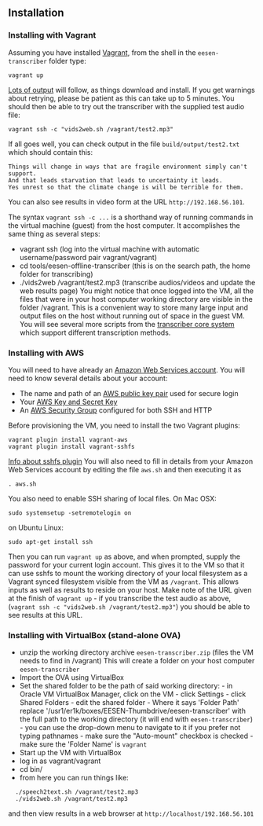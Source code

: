 ## Installation 
### Installing with Vagrant

Assuming you have installed [Vagrant](http://vagrantup.com), from the shell in the `eesen-transcriber` folder type:

    vagrant up

[Lots of output](https://github.com/srvk/eesen-transcriber/wiki/expected_output) will follow, as things download and install. If you get warnings about retrying, please be patient as this can take up to 5 minutes. You should then be able to try out the transcriber with the supplied test audio file: 

    vagrant ssh -c "vids2web.sh /vagrant/test2.mp3"

If all goes well, you can check output in the file `build/output/test2.txt` which should contain this:
```
Things will change in ways that are fragile environment simply can't support.
And that leads starvation that leads to uncertainty it leads.
Yes unrest so that the climate change is will be terrible for them.
```
You can also see results in video form at the URL `http://192.168.56.101`.

The syntax `vagrant ssh -c ...` is a shorthand way of running commands in the virtual machine (guest) from the host computer. It accomplishes the same thing as several steps:

  * vagrant ssh (log into the virtual machine with automatic username/password pair vagrant/vagrant)
  * cd tools/eesen-offline-transcriber (this is on the search path, the home folder for transcribing)
  * ./vids2web /vagrant/test2.mp3 (transcribe audios/videos and update the web results page)
You might notice that once logged into the VM, all the files that were in your host computer working directory 
are visible in the folder /vagrant. This is a convenient way to store many large input and output files on the host
without running out of space in the guest VM. You will see several more scripts from the
[transcriber core system](https://github.com/srvk/srvk-eesen-offline-transcriber/blob/master/README.md) which
support different transcription methods.

### Installing with AWS

You will need to have already an [Amazon Web Services account](http://docs.aws.amazon.com/AmazonSimpleDB/latest/DeveloperGuide/AboutAWSAccounts.html). You will need to know several details about your account:

  * The name and path of an [AWS public key pair](http://docs.aws.amazon.com/AWSEC2/latest/UserGuide/ec2-key-pairs.html) used for secure login
  * Your [AWS Key and Secret Key](http://docs.aws.amazon.com/AWSSimpleQueueService/latest/SQSGettingStartedGuide/AWSCredentials.html)
  * An [AWS Security Group](http://docs.aws.amazon.com/AWSEC2/latest/UserGuide/authorizing-access-to-an-instance.html) configured for both SSH and HTTP

Before provisioning the VM, you need to install the two Vagrant plugins:

    vagrant plugin install vagrant-aws
    vagrant plugin install vagrant-sshfs
    
[Info about sshfs plugin](https://github.com/dustymabe/vagrant-sshfs) You will also need to fill in details from your Amazon Web Services account by editing the file `aws.sh` and then executing it as

    . aws.sh
    
You also need to enable SSH sharing of local files. On Mac OSX:

    sudo systemsetup -setremotelogin on
    
on Ubuntu Linux:

    sudo apt-get install ssh

Then you can run `vagrant up` as above, and when prompted, supply the password for your current login account. This gives it to the VM so that it can use sshfs to mount the working directory of your local filesystem as a Vagrant synced filesystem visible from the VM as `/vagrant`. This allows inputs as well as results to reside on your host. Make note of the URL given at the finish of `vagrant up` - if you transcribe the test audio as above,
(`vagrant ssh -c "vids2web.sh /vagrant/test2.mp3"`) you should be able to see results at this URL.

### <a name="OVA"></a> Installing with VirtualBox (stand-alone OVA)
 * unzip the working directory archive `eesen-transcriber.zip` (files the VM needs to find in /vagrant)
   This will create a folder on your host computer `eesen-transcriber`
  * Import the OVA using VirtualBox
  * Set the shared folder to be the path of said working directory:
        - in Oracle VM VirtualBox Manager, click on the VM
        - click Settings
        - click Shared Folders
        - edit the shared folder
        - Where it says 'Folder Path' replace '/usr1/er1k/boxes/EESEN-Thumbdrive/eesen-transcriber' with
        the full path to the working directory (it will end with `eesen-transcriber`) - you can use the drop-down
        menu to navigate to it if you prefer not typing pathnames
        - make sure the "Auto-mount" checkbox is checked
        - make sure the 'Folder Name' is `vagrant`
  * Start up the VM with VirtualBox
  * log in as vagrant/vagrant
  * cd bin/
  * from here you can run things like:
```
  ./speech2text.sh /vagrant/test2.mp3
  ./vids2web.sh /vagrant/test2.mp3
```
  and then view results in a web browser at `http://localhost/192.168.56.101`
